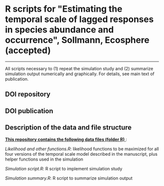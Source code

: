 # R scripts for "Estimating the temporal scale of lagged responses in species abundance and occurrence", Sollmann, Ecosphere (accepted)
---

All scripts necessary to (1) repeat the simulation study and (2) summarize simulation output numerically and graphically. For details, see main text of publication.

## DOI repository


## DOI publication



## Description of the data and file structure

<ins> **This repository contains the following data files (folder R)** </ins>:

*Likelihood and other functions.R*: likelihood functions to be maximized for all four versions of the temporal scale model described in the manuscript, plus helper functions used in the simulation

*Simulation script.R*: R script to implement simulation study

*Simulation summary.R*: R script to summarize simulation output

